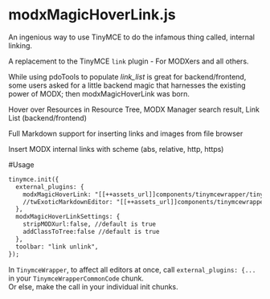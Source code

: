 # modxMagicHoverLink.js
An ingenious way to use TinyMCE to do the infamous thing called, internal linking.

A replacement to the TinyMCE `link` plugin - For MODXers and all others.


While using pdoTools to populate *link_list* is great for backend/frontend, some users asked for a little backend magic that harnesses the existing power of MODX; then modxMagicHoverLink was born.

Hover over Resources in Resource Tree, MODX Manager search result, Link List (backend/frontend)

Full Markdown support for inserting links and images from file browser

Insert MODX internal links with scheme (abs, relative, http, https)

#Usage
```html
tinymce.init({
  external_plugins: {
    modxMagicHoverLink: "[[++assets_url]]components/tinymcewrapper/tinymceplugins/modxMagicHoverLink.js"
    //twExoticMarkdownEditor: "[[++assets_url]]components/tinymcewrapper/tinymceplugins/twExoticMarkdownEditor.js" //works flawlessly with this plugin to output Markdown syntax
  },
  modxMagicHoverLinkSettings: {
    stripMODXurl:false, //default is true
    addClassToTree:false //default is true
  },
  toolbar: "link unlink",
});
  ```
  In `TinymceWrapper`, to affect all editors at once, call `external_plugins: {...` in your `TinymceWrapperCommonCode` chunk.<br> Or else, make the call in your individual init chunks.

